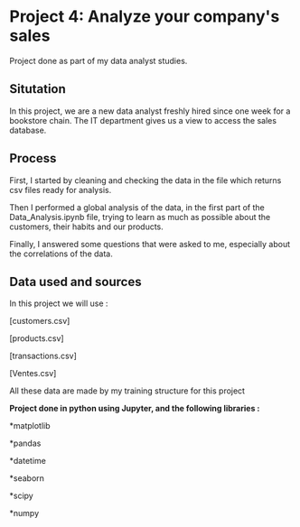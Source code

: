 # Project 4: Analyze your company's sales

Project done as part of my data analyst studies.

## Situtation
In this project, we are a new data analyst freshly hired since one week for a bookstore chain. The IT department gives us a view to access the sales database.

## Process
First, I started by cleaning and checking the data in the file which returns csv files ready for analysis.

Then I performed a global analysis of the data, in the first part of the Data_Analysis.ipynb file, trying to learn as much as possible about the customers, their habits and our products.

Finally, I answered some questions that were asked to me, especially about the correlations of the data.

## Data used and sources
In this project we will use :

[customers.csv] 

[products.csv]

[transactions.csv] 

[Ventes.csv]

All these data are made by my training structure for this project

**Project done in python using Jupyter, and the following libraries :**

*matplotlib

*pandas

*datetime

*seaborn

*scipy

*numpy
